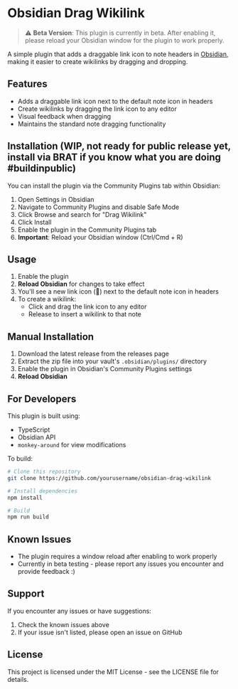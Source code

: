 # Obsidian Drag Wikilink

> ⚠️ **Beta Version**: This plugin is currently in beta. After enabling it, please reload your Obsidian window for the plugin to work properly.

A simple plugin that adds a draggable link icon to note headers in [Obsidian](https://obsidian.md), making it easier to create wikilinks by dragging and dropping.

## Features

- Adds a draggable link icon next to the default note icon in headers
- Create wikilinks by dragging the link icon to any editor
- Visual feedback when dragging
- Maintains the standard note dragging functionality

## Installation (WIP, not ready for public release yet, install via BRAT if you know what you are doing #buildinpublic)

You can install the plugin via the Community Plugins tab within Obsidian:

1. Open Settings in Obsidian
2. Navigate to Community Plugins and disable Safe Mode
3. Click Browse and search for "Drag Wikilink"
4. Click Install
5. Enable the plugin in the Community Plugins tab
6. **Important**: Reload your Obsidian window (Ctrl/Cmd + R)

## Usage

1. Enable the plugin
2. **Reload Obsidian** for changes to take effect
3. You'll see a new link icon (🔗) next to the default note icon in headers
4. To create a wikilink:
   - Click and drag the link icon to any editor
   - Release to insert a wikilink to that note

## Manual Installation

1. Download the latest release from the releases page
2. Extract the zip file into your vault's `.obsidian/plugins/` directory
3. Enable the plugin in Obsidian's Community Plugins settings
4. **Reload Obsidian**

## For Developers

This plugin is built using:

- TypeScript
- Obsidian API
- `monkey-around` for view modifications

To build:

```bash
# Clone this repository
git clone https://github.com/yourusername/obsidian-drag-wikilink

# Install dependencies
npm install

# Build
npm run build
```

## Known Issues

- The plugin requires a window reload after enabling to work properly
- Currently in beta testing - please report any issues you encounter and provide feedback :)

## Support

If you encounter any issues or have suggestions:

1. Check the known issues above
2. If your issue isn't listed, please open an issue on GitHub

## License

This project is licensed under the MIT License - see the LICENSE file for details.
